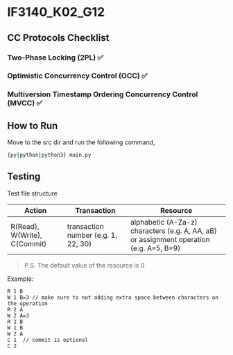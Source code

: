 # IF3140_K02_G12


## CC Protocols Checklist

### Two-Phase Locking (2PL) ✅

### Optimistic Concurrency Control (OCC) ✅

### Multiversion Timestamp Ordering Concurrency Control (MVCC) ✅


## How to Run

Move to the src dir and run the following command,
```bash
{py|python|python3} main.py
```

## Testing

Test file structure

| Action | Transaction | Resource |
|-|-|-|
|R(Read), W(Write), C(Commit)|transaction number (e.g. 1, 22, 30)|alphabetic (A-Za-z) characters (e.g. A, AA, aB) or  assignment operation (e.g. A=5, B=9)| 

 > P.S. The default value of the resource is 0 

Example:
```
R 1 B
W 1 B=3 // make sure to not adding extra space between characters on the operation
R 2 A
W 2 A=3
R 2 B
W 1 B
W 2 A
C 1  // commit is optional
C 2
```


